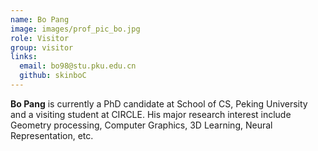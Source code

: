 ```yaml
---
name: Bo Pang
image: images/prof_pic_bo.jpg
role: Visitor
group: visitor
links:
  email: bo98@stu.pku.edu.cn
  github: skinboC
---
```


<strong>Bo Pang</strong> is currently a PhD candidate at School of CS, Peking University and a visiting student at CIRCLE. His major research interest include Geometry processing, Computer Graphics, 3D Learning, Neural Representation, etc.